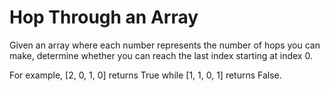 # Hop Through an Array

Given an array where each number represents the number of hops you can make, determine whether you can reach the last index starting at index 0.

For example, [2, 0, 1, 0] returns True while [1, 1, 0, 1] returns False.
